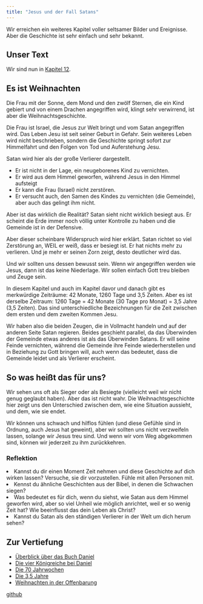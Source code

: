 ```yaml
---
title: "Jesus und der Fall Satans"
---
```



Wir erreichen ein weiteres Kapitel voller seltsamer Bilder und Ereignisse. Aber die Geschichte ist sehr einfach und sehr bekannt.


## Unser Text

<a name="0c4a"></a>
Wir sind nun in [Kapitel 12](https://www.bibleserver.com/SLT/Offenbarung12).


## Es ist Weihnachten

<a name="6131"></a>
Die Frau mit der Sonne, dem Mond und den zwölf Sternen, die ein Kind gebiert und von einem Drachen angegriffen wird, klingt sehr verwirrend, ist aber die Weihnachtsgeschichte.

Die Frau ist Israel, die Jesus zur Welt bringt und vom Satan angegriffen wird. Das Leben Jesu ist seit seiner Geburt in Gefahr. Sein weiteres Leben wird nicht beschrieben, sondern die Geschichte springt sofort zur Himmelfahrt und den Folgen von Tod und Auferstehung Jesu.

Satan wird hier als der große Verlierer dargestellt.

- Er ist nicht in der Lage, ein neugeborenes Kind zu vernichten.
- Er wird aus dem Himmel geworfen, während Jesus in den Himmel aufsteigt
- Er kann die Frau (Israel) nicht zerstören.
- Er versucht auch, den Samen des Kindes zu vernichten (die Gemeinde), aber auch das gelingt ihm nicht.


Aber ist das wirklich die Realität? Satan sieht nicht wirklich besiegt aus. Er scheint die Erde immer noch völlig unter Kontrolle zu haben und die Gemeinde ist in der Defensive.

Aber dieser scheinbare Widerspruch wird hier erklärt. Satan richtet so viel Zerstörung an, WEIL er weiß, dass er besiegt ist. Er hat nichts mehr zu verlieren. Und je mehr er seinen Zorn zeigt, desto deutlicher wird das.

Und wir sollten uns dessen bewusst sein. Wenn wir angegriffen werden wie Jesus, dann ist das keine Niederlage. Wir sollen einfach Gott treu bleiben und Zeuge sein.

In diesem Kapitel und auch im Kapitel davor und danach gibt es merkwürdige Zeiträume: 42 Monate, 1260 Tage und 3,5 Zeiten. Aber es ist derselbe Zeitraum: 1260 Tage = 42 Monate (30 Tage pro Monat) = 3,5 Jahre (3,5 Zeiten). Das sind unterschiedliche Bezeichnungen für die Zeit zwischen dem ersten und dem zweiten Kommen Jesu.

Wir haben also die beiden Zeugen, die in Vollmacht handeln und auf der anderen Seite Satan regieren. Beides geschieht parallel, da das Überwinden der Gemeinde etwas anderes ist als das Überwinden Satans. Er will seine Feinde vernichten, während die Gemeinde ihre Feinde wiederherstellen und in Beziehung zu Gott bringen will, auch wenn das bedeutet, dass die Gemeinde leidet und als Verlierer erscheint.


## So was heißt das für uns?

<a name="7f36"></a>
Wir sehen uns oft als Sieger oder als Besiegte (vielleicht weil wir nicht genug geglaubt haben). Aber das ist nicht wahr. Die Weihnachtsgeschichte hier zeigt uns den Unterschied zwischen dem, wie eine Situation aussieht, und dem, wie sie endet.

Wir können uns schwach und hilflos fühlen (und diese Gefühle sind in Ordnung, auch Jesus hat geweint), aber wir sollten uns nicht verzweifeln lassen, solange wir Jesus treu sind. Und wenn wir vom Weg abgekommen sind, können wir jederzeit zu ihm zurückkehren.


### Reflektion

<a name="c450"></a>
<li id="3815">Kannst du dir einen Moment Zeit nehmen und diese Geschichte auf dich wirken lassen? Versuche, sie dir vorzustellen. Fühle mit allen Personen mit.</li><li id="3b99">Kennst du ähnliche Geschichten aus der Bibel, in denen die Schwachen siegen?</li><li id="d3c4">Was bedeutet es für dich, wenn du siehst, wie Satan aus dem Himmel geworfen wird, aber so viel Unheil wie möglich anrichtet, weil er so wenig Zeit hat? Wie beeinflusst das dein Leben als Christ?</li><li id="65bb">Kannst du Satan als den ständigen Verlierer in der Welt um dich herum sehen?</li>






## Zur Vertiefung

<a name="cde3"></a>
- [Überblick über das Buch Daniel](../../../bible/daniel/expl/the-book-of-daniel/index.html)
- [Die vier Königreiche bei Daniel](../../../bible/daniel/expl/the-four-kingdoms-in-daniel/index.html)
- [Die 70 Jahrwochen](../../../bible/daniel/expl/the-70-year-weeks/index.html)
- [Die 3,5 Jahre](../../../bible/daniel/expl/the-secret-of-the-3-5-years/index.html)
- [Weihnachten in der Offenbarung](../../../content/jesus/expl/a-different-christmas-story/index.html)





[github](https://github.com/revelation-today/revelation-today/blob/main/exampleSite/content/docs/content/jesus/appl/jesus-and-the-fall-of-the-devil.de.md)
